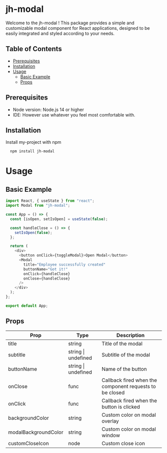 # jh-modal

Welcome to the jh-modal ! This package provides a simple and customizable modal component for React applications, designed to be easily integrated and styled according to your needs.

## Table of Contents

- [Prerequisites](#prerequisites)
- [Installation](#installation)
- [Usage](#usage)
  - [Basic Example](#basic-example)
  - [Props](#props)

## Prerequisites

- Node version: Node.js 14 or higher
- IDE: However use whatever you feel most comfortable with.

## Installation

Install my-project with npm

```bash
  npm install jh-modal
```

# Usage

## Basic Example

```js
import React, { useState } from "react";
import Modal from "jh-modal";

const App = () => {
  const [isOpen, setIsOpen] = useState(false);

  const handleClose = () => {
    setIsOpen(false);
  };

  return (
    <div>
      <button onClick={toggleModal}>Open Modal</button>
      <Modal
        title="Employee successfully created"
        buttonName="Got it!"
        onClick={handleClose}
        onClose={handleClose}
      />
    </div>
  );
};

export default App;
```

## Props

| Prop                 | Type                | Description                                             |
| -------------------- | ------------------- | ------------------------------------------------------- |
| title                | string              | Title of the modal                                      |
| subtitle             | string \| undefined | Subtitle of the modal                                   |
| buttonName           | string \| undefined | Name of the button                                      |
| onClose              | func                | Callback fired when the component requests to be closed |
| onClick              | func                | Callback fired when the button is clicked               |
| backgroundColor      | string              | Custom color on modal overlay                           |
| modalBackgroundColor | string              | Custom color on modal window                            |
| customCloseIcon      | node                | Custom close icon                                       |
